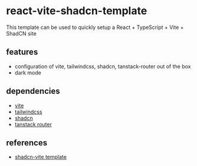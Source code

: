 # react-vite-shadcn-template
This template can be used to quickly setup a React + TypeScript + Vite + ShadCN site

## features
- configuration of vite, tailwindcss, shadcn, tanstack-router out of the box
- dark mode

## dependencies
- [vite](https://vite.dev/)
- [tailwindcss](https://tailwindcss.com/)
- [shadcn](https://ui.shadcn.com/docs)
- [tanstack router](https://tanstack.com/router/latest/docs/framework/react/overview)

## references
- [shadcn-vite template](https://github.com/shadcn/vite-template)